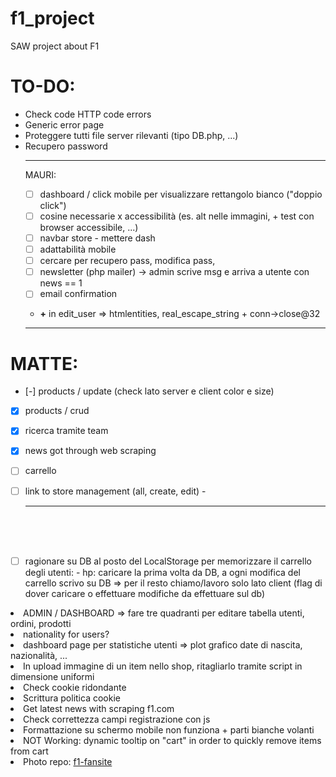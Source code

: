 # f1_project
SAW project about F1

# TO-DO:
<ul>
<li>Check code HTTP code errors</li>
<li>Generic error page</li>
<li>Proteggere tutti file server rilevanti (tipo DB.php, ...)</li>
<li>Recupero password</li>


<hr>

MAURI:
- [ ] dashboard / click mobile per visualizzare rettangolo bianco ("doppio click")
- [ ] cosine necessarie x accessibilità (es. alt nelle immagini, + test con browser accessibile, ...)
- [ ] navbar store - mettere dash
- [ ] adattabilità mobile
- [ ] cercare per recupero pass, modifica pass, 
- [ ] newsletter (php mailer) -> admin scrive msg e arriva a utente con news == 1
- [ ] email confirmation
- **+** in edit_user => htmlentities, real_escape_string + conn->close@32
<hr>
</ul>

# MATTE:
- [-] products / update (check lato server e client color e size)
- [X] products / crud
- [X] ricerca tramite team
- [X] news got through web scraping
- [ ] carrello
- [ ] link to store management (all, create, edit)
-<hr>


<br><br><br>
- [ ] ragionare su DB al posto del LocalStorage per memorizzare il carrello degli utenti:
      - hp: caricare la prima volta da DB, a ogni modifica del carrello scrivo su DB => per il resto chiamo/lavoro solo lato client (flag di dover caricare o effettuare modifiche da effettuare sul db)
<li>ADMIN / DASHBOARD => fare tre quadranti per editare tabella utenti, ordini, prodotti</li>
<li>nationality for users?</li>
<li>dashboard page per statistiche utenti => plot grafico date di nascita, nazionalità, ...</li>
<li>In upload immagine di un item nello shop, ritagliarlo tramite script in dimensione uniformi</li>
<li>Check cookie ridondante </li>
<li>Scrittura politica cookie</li>
<li>Get latest news with scraping f1.com</li>
<li>Check correttezza campi registrazione con js</li>
<li>Formattazione su schermo mobile non funziona + parti bianche volanti</li>
<li>NOT Working: dynamic tooltip on "cart" in order to quickly remove items from cart</li>

<li>Photo repo: <a href="https://www.f1-fansite.com/">f1-fansite</a></li>

